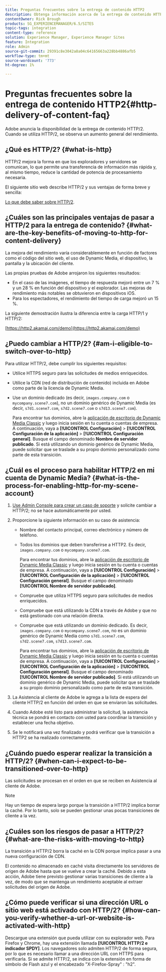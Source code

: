 ```yaml
---
title: Preguntas frecuentes sobre la entrega de contenido HTTP2
description: Obtenga información acerca de la entrega de contenido HTTP2 y cómo puede aumentar el rendimiento general del contenido web.
contentOwner: Rick Brough
products: SG_EXPERIENCEMANAGER/6.5/SITES
topic-tags: integration
content-type: reference
solution: Experience Manager, Experience Manager Sites
feature: Integration
role: Admin
source-git-commit: 29391c8e3042a8a04c64165663a228bb4886afb5
workflow-type: tm+mt
source-wordcount: '773'
ht-degree: 1%

---
```


# Preguntas frecuentes sobre la entrega de contenido HTTP2{#http-delivery-of-content-faq}

Adobe anuncia la disponibilidad de la entrega de contenido HTTP/2. Cuando se utiliza HTTP/2, se observa un aumento general del rendimiento.

## ¿Qué es HTTP/2? {#what-is-http}

HTTP/2 mejora la forma en que los exploradores y servidores se comunican, lo que permite una transferencia de información más rápida y, al mismo tiempo, reduce la cantidad de potencia de procesamiento necesaria.

El siguiente sitio web describe HTTP/2 y sus ventajas de forma breve y sencilla:

[Lo que debe saber sobre HTTP/2](https://www.engadget.com/2015-02-24-what-you-need-to-know-about-http-2.html).

## ¿Cuáles son las principales ventajas de pasar a HTTP/2 para la entrega de contenido? {#what-are-the-key-benefits-of-moving-to-http-for-content-delivery}

La mejora del rendimiento varía considerablemente en función de factores como el código del sitio web, el uso de Dynamic Media, el dispositivo, la pantalla y la ubicación del cliente.

Las propias pruebas de Adobe arrojaron los siguientes resultados:

* En el caso de las imágenes, el tiempo de respuesta mejoró entre un 7 % y un 28 % en función del dispositivo y el explorador. Las mejoras de rendimiento más notables se obtuvieron en dispositivos iOS.
* Para los espectadores, el rendimiento del tiempo de carga mejoró un 15 %.

La siguiente demostración ilustra la diferencia entre la carga HTTP/1 y HTTP/2:

[https://http2.akamai.com/demo](https://http2.akamai.com/demo)

## ¿Puedo cambiar a HTTP/2? {#am-i-eligible-to-switch-over-to-http}

Para utilizar HTTP/2, debe cumplir los siguientes requisitos:

* Utilice HTTPS seguro para las solicitudes de medios enriquecidos.
* Utilice la CDN (red de distribución de contenido) incluida en Adobe como parte de la licencia de Dynamic Media.
* Use un dominio dedicado (es decir, `images.company.com` o `mycompany.scene7.com`), no un dominio genérico de Dynamic Media (es decir, `s7d1.scene7.com`, `s7d2.scene7.com` o `s7d13.scene7.com`).

  Para encontrar tus dominios, abre la [aplicación de escritorio de Dynamic Media Classic](https://experienceleague.adobe.com/docs/dynamic-media-classic/using/getting-started/signing-out.html?lang=es#getting-started) y luego inicia sesión en tu cuenta o cuentas de empresa. A continuación, vaya a **[!UICONTROL Configuración]** > **[!UICONTROL Configuración de la aplicación]** > **[!UICONTROL Configuración general]**. Busque el campo denominado **Nombre de servidor publicado**. Si está utilizando un dominio genérico de Dynamic Media, puede solicitar que se traslade a su propio dominio personalizado como parte de esta transición.

## ¿Cuál es el proceso para habilitar HTTP/2 en mi cuenta de Dynamic Media? {#what-is-the-process-for-enabling-http-for-my-scene-account}

1. [Use Admin Console para crear un caso de soporte](https://helpx.adobe.com/es/enterprise/using/support-for-experience-cloud.html) y solicite cambiar a HTTP/2; no se hace automáticamente por usted.
1. Proporcione la siguiente información en su caso de asistencia:

   * Nombre del contacto principal, correo electrónico y número de teléfono.
   * Todos los dominios que deben transferirse a HTTP2. Es decir, `images.company.com` o `mycompany.scene7.com`.

     Para encontrar tus dominios, abre la [aplicación de escritorio de Dynamic Media Classic](https://experienceleague.adobe.com/docs/dynamic-media-classic/using/getting-started/signing-out.html?lang=es#getting-started) y luego inicia sesión en tu cuenta o cuentas de empresa. A continuación, vaya a **[!UICONTROL Configuración]** > **[!UICONTROL Configuración de la aplicación]** > **[!UICONTROL Configuración general]**. Busque el campo denominado **[!UICONTROL Nombre de servidor publicado]**.

   * Compruebe que utiliza HTTPS seguro para solicitudes de medios enriquecidos.
   * Compruebe que está utilizando la CDN a través de Adobe y que no está gestionado con una relación directa.
   * Compruebe que está utilizando un dominio dedicado. Es decir, `images.company.com` o `mycompany.scene7.com`, no es un dominio genérico de Dynamic Media como `s7d1.scene7.com`, `s7d2.scene7.com`, `s7d13.scene7.com`.

     Para encontrar tus dominios, abre la [aplicación de escritorio de Dynamic Media Classic](https://experienceleague.adobe.com/docs/dynamic-media-classic/using/getting-started/signing-out.html?lang=es#getting-started) y luego inicia sesión en tu cuenta o cuentas de empresa. A continuación, vaya a **[!UICONTROL Configuración]** > **[!UICONTROL Configuración de la aplicación]** > **[!UICONTROL Configuración general]**. Busque el campo denominado **[!UICONTROL Nombre de servidor publicado]**. Si está utilizando un dominio genérico de Dynamic Media, puede solicitar que se traslade a su propio dominio personalizado como parte de esta transición.

1. La Asistencia al cliente de Adobe le agrega a la lista de espera del cliente HTTP/2 en función del orden en que se enviaron las solicitudes.
1. Cuando Adobe esté listo para administrar la solicitud, la asistencia técnica se pondrá en contacto con usted para coordinar la transición y establecer una fecha objetivo.
1. Se le notificará una vez finalizado y podrá verificar que la transición a HTTP2 se ha realizado correctamente.

## ¿Cuándo puedo esperar realizar la transición a HTTP/2? {#when-can-i-expect-to-be-transitioned-over-to-http}

Las solicitudes se procesan en el orden en que se reciben en Asistencia al cliente de Adobe.

>[!NOTE]
>
>Hay un tiempo de espera largo porque la transición a HTTP/2 implica borrar la caché. Por lo tanto, solo se pueden gestionar unas pocas transiciones de cliente a la vez.

## ¿Cuáles son los riesgos de pasar a HTTP/2? {#what-are-the-risks-with-moving-to-http}

La transición a HTTP/2 borra la caché en la CDN porque implica pasar a una nueva configuración de CDN.

El contenido no almacenado en caché visita directamente los servidores de origen de Adobe hasta que se vuelve a crear la caché. Debido a esta acción, Adobe tiene previsto gestionar varias transiciones de cliente a la vez, de modo que se mantenga un rendimiento aceptable al extraer solicitudes del origen de Adobe.

## ¿Cómo puede verificar si una dirección URL o sitio web está activado con HTTP/2? {#how-can-you-verify-whether-a-url-or-website-is-activated-with-http}

Descargue una extensión que pueda utilizar con su explorador web. Para Firefox y Chrome, hay una extensión llamada **[!UICONTROL HTTP/2 e indicador SPDY]**. Los navegadores solo admiten HTTP/2 de forma segura, por lo que es necesario llamar a una dirección URL con HTTPS para verificarla. Si se admite HTTP/2, se indica con la extensión en forma de símbolo de Flash azul y el encabezado &quot;X-Firefox-Spray&quot; : &quot;h2&quot;.
